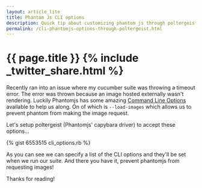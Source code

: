 ```yaml
---
layout: article_lite
title: Phantom Js CLI options
description: Quick tip about customizing phantom js through poltergeist.
permalink: /cli-phantomjs-options-through-poltergeist.html
---
```


<h1 class="title">{{ page.title }}
{% include _twitter_share.html %}
</h1>

Recently ran into an issue where my cucumber suite was throwing a timeout error.  The error was thrown because an image hosted externally wasn't rendering.  Luckily Phantomjs has some amazing [Command Line Options](https://github.com/ariya/phantomjs/wiki/API-Reference) available to help us along.  On of which is `--load-images` which allows us to prevent phantom from making the image request.

Let's setup poltergeist (Phantomjs' capybara driver) to accept these options...

{% gist 6553515 cli_options.rb %}

As you can see we can specify a list of the CLI options and they'll be set when we run our suite.  And there you have it, prevent phantomjs from requesting images!

Thanks for reading!

